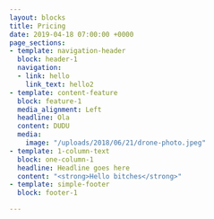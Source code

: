 ```yaml
---
layout: blocks
title: Pricing
date: 2019-04-18 07:00:00 +0000
page_sections:
- template: navigation-header
  block: header-1
  navigation:
  - link: hello
    link_text: hello2
- template: content-feature
  block: feature-1
  media_alignment: Left
  headline: Ola
  content: DUDU
  media:
    image: "/uploads/2018/06/21/drone-photo.jpeg"
- template: 1-column-text
  block: one-column-1
  headline: Headline goes here
  content: "<strong>Hello bitches</strong>"
- template: simple-footer
  block: footer-1

---
```

